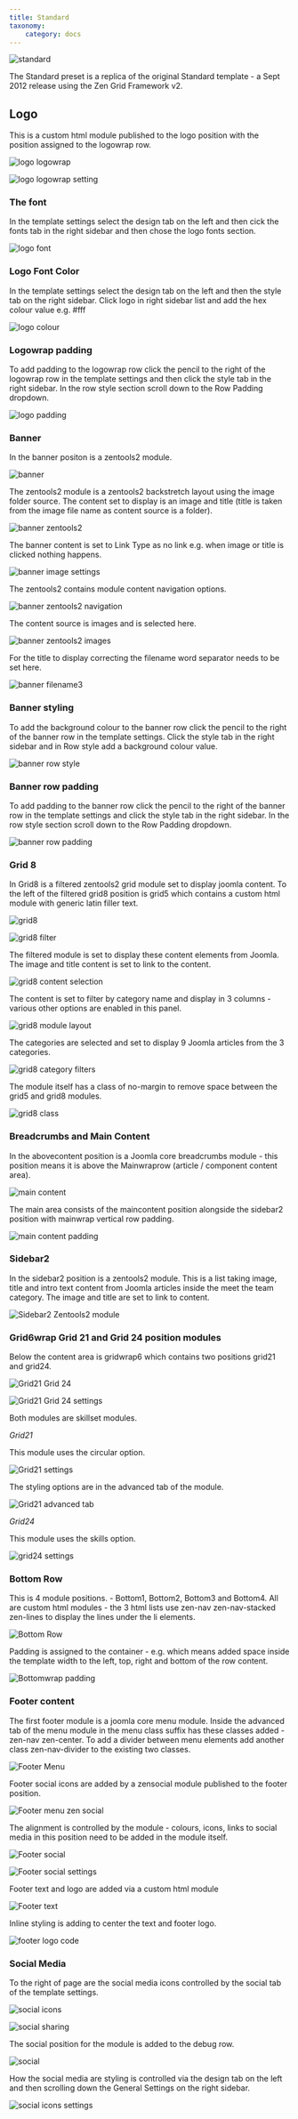 ```yaml
---
title: Standard
taxonomy:
    category: docs
---
```


![standard](standard.png)

The Standard preset is a replica of the original Standard template - a Sept 2012 release using the Zen Grid Framework v2.

## Logo

This is a custom html module published to the logo position with the position assigned to the logowrap row.

![logo logowrap](logo-logowrap.png)

![logo logowrap setting](logo-logowrap-setting.png)

### The font 

In the template settings select the design tab on the left and then cick the fonts tab in the right sidebar and then chose the logo fonts section. 

![logo font](logo-font.png)

### Logo Font Color

In the template settings select the design tab on the left and then the style tab on the right sidebar. Click logo in right sidebar list and add the hex colour value e.g. #fff

![logo colour](logo-colour.png)

### Logowrap padding

To add padding to the logowrap row click the pencil to the right of the logowrap row in the template settings and then click the style tab in the right sidebar. In the row style section scroll down to the Row Padding dropdown. 

![logo padding](logo-padding.png)

### Banner

In the banner positon is a zentools2 module.

![banner](banner.png)

The zentools2 module is a zentools2 backstretch layout using the image folder source. The content set to display is an image and title (title is taken from the image file name as content source is a folder). 

![banner zentools2](banner-zentools2.png)

The banner content is set to Link Type as no link e.g. when image or title is clicked nothing happens.

![banner image settings](banner-image-settings.png)

The zentools2 contains module content navigation options.

![banner zentools2 navigation](banner-zentools2-navigation.png)

The content source is images and is selected here.

![banner zentools2 images](banner-zentools2-images.png)

For the title to display correcting the filename word separator needs to be set here.

![banner filename3](banner-filename3.png)

### Banner styling

To add the background colour to the banner row click the pencil to the right of the banner row in the template settings. Click the style tab in the right sidebar and in Row style add a background colour value.

![banner row style](banner-row-style.png)

### Banner row padding

To add padding to the banner row click the pencil to the right of the banner row in the template settings and click the style tab in the right sidebar. In the row style section scroll down to the Row Padding dropdown.

![banner row padding](banner-row-padding.png)

### Grid 8

In Grid8 is a filtered zentools2 grid module set to display joomla content. To the left of the filtered grid8 position is grid5 which contains a custom html module with generic latin filler text.

![grid8](grid8.jpg)

![grid8 filter](grid8-filter.png)

The filtered module is set to display these content elements from Joomla. The image and title content is set to link to the content.

![grid8 content selection](grid8-content-selection.png)

The content is set to filter by category name and display in 3 columns - various other options are enabled in this panel.

![grid8 module layout](grid8-module-layout.png)

The categories are selected and set to display 9 Joomla articles from the 3 categories.

![grid8 category filters](grid8-category-filters.png)

The module itself has a class of no-margin to remove space between the grid5 and grid8 modules.

![grid8 class](grid8-class.png)

### Breadcrumbs and Main Content 

In the abovecontent position is a Joomla core breadcrumbs module - this position means it is above the Mainwraprow (article / component content area).

![main content](main-content.gif)

The main area consists of the maincontent position alongside the sidebar2 position with mainwrap vertical row padding.

![main content padding](main-content-padding.gif)


### Sidebar2

In the sidebar2 position is a zentools2 module. This is a list taking image, title and intro text content from Joomla articles inside the meet the team category. The image and title are set to link to content.

![Sidebar2 Zentools2 module](sidebar2-zentools2-module.gif)

### Grid6wrap Grid 21 and Grid 24 position modules

Below the content area is gridwrap6 which contains two positions grid21 and grid24.

![Grid21 Grid 24 ](grid21-grid24.gif)

![Grid21 Grid 24 settings](grid21-grid24-settings.gif)

Both modules are skillset modules.

*Grid21*

This module uses the circular option.

![Grid21 settings](grid21-settings.gif)

The styling options are in the advanced tab of the module.

![Grid21 advanced tab](grid21-advanced-tab.gif)

*Grid24*

This module uses the skills option.

![grid24 settings](grid24-settings.gif)

### Bottom Row

This is 4 module positions. - Bottom1, Bottom2, Bottom3 and Bottom4. All are custom html modules - the 3 html lists use zen-nav zen-nav-stacked zen-lines to display the lines under the li elements.

![Bottom Row](bottomwrap-row.gif)

Padding is assigned to the container - e.g. which means added space inside the template width to the left, top, right and bottom of the row content.

![Bottomwrap padding](bottomwrap-padding.gif)

### Footer content

The first footer module is a joomla core menu module. Inside the advanced tab of the menu module in the menu class suffix has these classes added - zen-nav zen-center. To add a divider between menu elements add another class zen-nav-divider to the existing two classes.

![Footer Menu](footer-menu.gif)

Footer social icons are added by a zensocial module published to the footer position.

![Footer menu zen social](footer-menu-zen-social.gif)

The alignment is controlled by the module - colours, icons, links to social media in this position need to be added in the module itself.

![Footer social](footer-social.gif)

![Footer social settings](footer-social-settings2.gif)

Footer text and logo are added via a custom html module

![Footer text](footer-text.gif)

Inline styling is adding to center the text and footer logo.

![footer logo code](footer-logo-code.gif)

### Social Media

To the right of page are the social media icons controlled by the social tab of the template settings.

![social icons](social-icons.gif)

![social sharing](social-sharing.gif)

The social position for the module is added to the debug row.

![social](social.gif)

How the social media are styling is controlled via the design tab on the left and then scrolling down the General Settings on the right sidebar.

![social icons settings](social-icons-settings.gif)







































